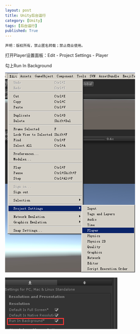 ```yaml
---
layout: post
title: Unity后台运行
category: [Unity]
tags: [后台运行]
published: True
---
```



`声明：版权所有，禁止匿名转载；禁止商业使用。`


打开Player设置面板：Edit - Project Settings - Player

勾上Run In Background

<left>
	<img src="/public/img/Unity后台运行/1.png">
	</left>
<p></p>
<left>
	<img src="/public/img/Unity后台运行/2.png">
	</left>